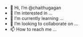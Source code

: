 - 👋 Hi, I’m @chaithugagan
- 👀 I’m interested in ...
- 🌱 I’m currently learning ...
- 💞️ I’m looking to collaborate on ...
- 📫 How to reach me ...

<!---
chaithugagan/chaithugagan is a ✨ special ✨ repository because its `README.md` (this file) appears on your GitHub profile.
You can click the Preview link to take a look at your changes.
--->
